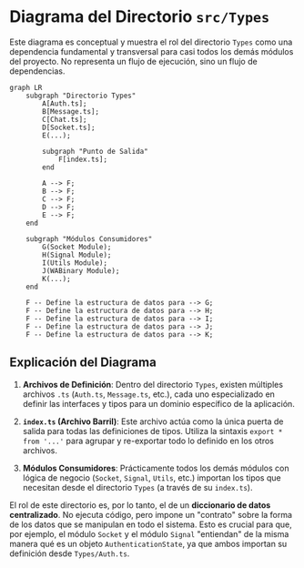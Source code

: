 # Diagrama del Directorio `src/Types`

Este diagrama es conceptual y muestra el rol del directorio `Types` como una dependencia fundamental y transversal para casi todos los demás módulos del proyecto. No representa un flujo de ejecución, sino un flujo de dependencias.

```mermaid
graph LR
    subgraph "Directorio Types"
        A[Auth.ts];
        B[Message.ts];
        C[Chat.ts];
        D[Socket.ts];
        E(...);

        subgraph "Punto de Salida"
            F[index.ts];
        end

        A --> F;
        B --> F;
        C --> F;
        D --> F;
        E --> F;
    end

    subgraph "Módulos Consumidores"
        G(Socket Module);
        H(Signal Module);
        I(Utils Module);
        J(WABinary Module);
        K(...);
    end

    F -- Define la estructura de datos para --> G;
    F -- Define la estructura de datos para --> H;
    F -- Define la estructura de datos para --> I;
    F -- Define la estructura de datos para --> J;
    F -- Define la estructura de datos para --> K;

```

## Explicación del Diagrama

1.  **Archivos de Definición**: Dentro del directorio `Types`, existen múltiples archivos `.ts` (`Auth.ts`, `Message.ts`, etc.), cada uno especializado en definir las interfaces y tipos para un dominio específico de la aplicación.

2.  **`index.ts` (Archivo Barril)**: Este archivo actúa como la única puerta de salida para todas las definiciones de tipos. Utiliza la sintaxis `export * from '...'` para agrupar y re-exportar todo lo definido en los otros archivos.

3.  **Módulos Consumidores**: Prácticamente todos los demás módulos con lógica de negocio (`Socket`, `Signal`, `Utils`, etc.) importan los tipos que necesitan desde el directorio `Types` (a través de su `index.ts`).

El rol de este directorio es, por lo tanto, el de un **diccionario de datos centralizado**. No ejecuta código, pero impone un "contrato" sobre la forma de los datos que se manipulan en todo el sistema. Esto es crucial para que, por ejemplo, el módulo `Socket` y el módulo `Signal` "entiendan" de la misma manera qué es un objeto `AuthenticationState`, ya que ambos importan su definición desde `Types/Auth.ts`.
